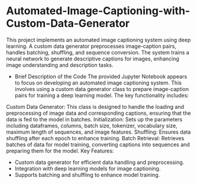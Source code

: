 # Automated-Image-Captioning-with-Custom-Data-Generator
This project implements an automated image captioning system using deep learning. A custom data generator preprocesses image-caption pairs, handles batching, shuffling, and sequence conversion. The system trains a neural network to generate descriptive captions for images, enhancing image understanding and description tasks.
- Brief Description of the Code
The provided Jupyter Notebook appears to focus on developing an automated image captioning system. This involves using a custom data generator class to prepare image-caption pairs for training a deep learning model. The key functionality includes:

Custom Data Generator: This class is designed to handle the loading and preprocessing of image data and corresponding captions, ensuring that the data is fed to the model in batches.
Initialization: Sets up the parameters including dataframes, columns, batch size, tokenizer, vocabulary size, maximum length of sequences, and image features.
Shuffling: Ensures data shuffling after each epoch to enhance training.
Batch Retrieval: Retrieves batches of data for model training, converting captions into sequences and preparing them for the model.
Key Features:
- Custom data generator for efficient data handling and preprocessing.
- Integration with deep learning models for image captioning.
- Supports batching and shuffling to enhance model training.
